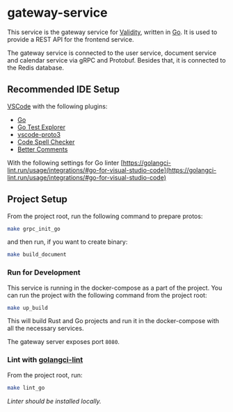 # gateway-service

This service is the gateway service for [Validity](https://validity.extr.app), written in [Go](https://go.dev).
It is used to provide a REST API for the frontend service.

The gateway service is connected to the user service, document service and calendar service via gRPC and Protobuf.
Besides that, it is connected to the Redis database.

## Recommended IDE Setup

[VSCode](https://code.visualstudio.com/) with the following plugins:

- [Go](https://marketplace.visualstudio.com/items?itemName=golang.Go)
- [Go Test Explorer](https://marketplace.visualstudio.com/items?itemName=premparihar.gotestexplorer)
- [vscode-proto3](https://marketplace.visualstudio.com/items?itemName=zxh404.vscode-proto3)
- [Code Spell Checker](https://marketplace.visualstudio.com/items?itemName=streetsidesoftware.code-spell-checker)
- [Better Comments](https://marketplace.visualstudio.com/items?itemName=aaron-bond.better-comments)

With the following settings for Go linter
[https://golangci-lint.run/usage/integrations/#go-for-visual-studio-code](https://golangci-lint.run/usage/integrations/#go-for-visual-studio-code)

## Project Setup

From the project root, run the following command to prepare protos:

```sh
make grpc_init_go
```

and then run, if you want to create binary:

```sh
make build_document
```

### Run for Development

This service is running in the docker-compose as a part of the project.
You can run the project with the following command from the project root:

```sh
make up_build
```

This will build Rust and Go projects and run it in the docker-compose with all the necessary services.

The gateway server exposes port `8080`.

### Lint with [golangci-lint](https://golangci-lint.run/usage/install/#local-installation)

From the project root, run:

```sh
make lint_go
```

*Linter should be installed locally.*
